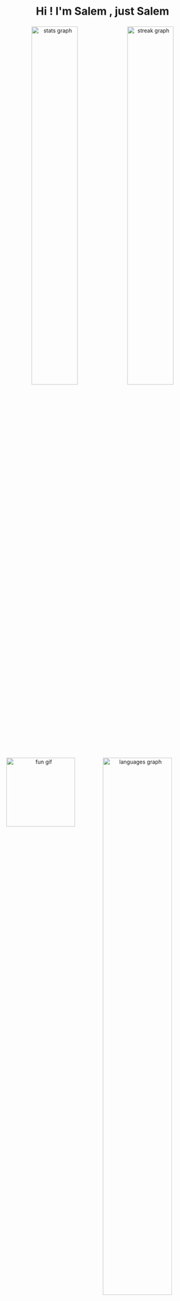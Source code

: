 <h1 align="center">Hi ! I'm Salem , just Salem</h1>

###
<!-- tryhackme-badge -->

<!-- Stats section full width -->
<div align="center">
  <img src="https://github-readme-stats.vercel.app/api?username=Salem-Sahmimi&show_icons=true&include_all_commits=true&count_private=true&theme=aura&hide_border=false" width="49%" alt="stats graph" />
  <img src="https://streak-stats.demolab.com?user=Salem-Sahmimi&theme=aura&hide_border=false&border_radius=5" width="49%" alt="streak graph" />
</div>

<!-- GIF + Languages -->
<div align="center">
  <img align="left" height="180" src="https://i.imgflip.com/65efzo.gif" alt="fun gif" />
  <img src="https://github-readme-stats.vercel.app/api/top-langs?username=Salem-Sahmimi&layout=compact&langs_count=8&theme=aura&hide_border=false" width="60%" alt="languages graph" />
</div>

<br clear="both">

<!-- Trophies -->
<div align="center">
  <img src="https://github-profile-trophy.vercel.app?username=Salem-Sahmimi&theme=darkhub&margin-h=15&margin-w=15&row=1" width="98%" alt="trophy graph" />
</div>

<!-- Activity graph -->
<div align="center">
  <img src="https://github-readme-activity-graph.vercel.app/graph?username=Salem-Sahmimi&theme=redical&custom_title=%F0%9F%98%B4%20My%20Activity%20Graph" width="100%" alt="activity-graph graph" />
</div>

###

<!-- Tech stack -->
<div align="center">
  <img src="https://cdn.jsdelivr.net/gh/devicons/devicon/icons/python/python-original.svg" height="40" alt="python logo" />
  <img src="https://cdn.jsdelivr.net/gh/devicons/devicon/icons/amazonwebservices/amazonwebservices-line-wordmark.svg" height="40" alt="aws logo" />
  <img src="https://cdn.jsdelivr.net/gh/devicons/devicon/icons/apache/apache-original.svg" height="40" alt="apache logo" />
  <img src="https://cdn.jsdelivr.net/gh/devicons/devicon/icons/azure/azure-original.svg" height="40" alt="azure logo" />
  <img src="https://cdn.jsdelivr.net/gh/devicons/devicon/icons/redhat/redhat-original.svg" height="40" alt="redhat logo" />
  <img src="https://cdn.jsdelivr.net/gh/devicons/devicon/icons/linux/linux-original.svg" height="40" alt="linux logo" />
  <img src="https://cdn.jsdelivr.net/gh/devicons/devicon/icons/bash/bash-original.svg" height="40" alt="bash logo" />
  <img src="https://cdn.jsdelivr.net/gh/devicons/devicon/icons/cplusplus/cplusplus-original.svg" height="40" alt="cplusplus logo" />
  <img src="https://cdn.jsdelivr.net/gh/devicons/devicon/icons/ubuntu/ubuntu-plain.svg" height="40" alt="ubuntu logo" />
  <img src="https://cdn.jsdelivr.net/gh/devicons/devicon/icons/debian/debian-original.svg" height="40" alt="debian logo" />
  <img src="https://cdn.jsdelivr.net/gh/devicons/devicon/icons/docker/docker-original.svg" height="40" alt="docker logo" />
  <img src="https://cdn.jsdelivr.net/gh/devicons/devicon/icons/java/java-original.svg" height="40" alt="java logo" />
  <img src="https://cdn.jsdelivr.net/gh/devicons/devicon/icons/mysql/mysql-original.svg" height="40" alt="mysql logo" />
  <img src="https://cdn.jsdelivr.net/gh/devicons/devicon/icons/perl/perl-original.svg" height="40" alt="perl logo" />
  <img src="https://cdn.jsdelivr.net/gh/devicons/devicon/icons/putty/putty-original.svg" height="40" alt="putty logo" />
  <img src="https://cdn.jsdelivr.net/gh/devicons/devicon/icons/unix/unix-original.svg" height="40" alt="unix logo" />
</div>

###

<!-- Socials -->
<div align="center">
  <a href="https://www.instagram.com/si_da7med/" target="_blank">
    <img src="https://img.shields.io/static/v1?message=Instagram&logo=instagram&label=&color=E4405F&logoColor=white&labelColor=&style=flat" height="35" />
  </a>
  <a href="sida7med" target="_blank">
    <img src="https://img.shields.io/static/v1?message=Discord&logo=discord&label=&color=7289DA&logoColor=white&labelColor=&style=flat" height="35" />
  </a>
  <a href="mailto:ahmedsahmimi6@gmail.com" target="_blank">
    <img src="https://img.shields.io/static/v1?message=Gmail&logo=gmail&label=&color=D14836&logoColor=white&labelColor=&style=flat" height="35" />
  </a>
  <a href="https://www.linkedin.com/in/salem-sahmimi/" target="_blank">
    <img src="https://img.shields.io/static/v1?message=LinkedIn&logo=linkedin&label=&color=0077B5&logoColor=white&labelColor=&style=flat" height="35" />
  </a>
</div>

###

<br clear="both">

<div align="center">
  <img src="https://raw.githubusercontent.com/Salem-Sahmimi/Salem-Sahmimi/output/snake.svg" alt="Snake animation" />
</div>

[![TryHackMe Badge](https://tryhackme-badges.s3.amazonaws.com/BRAIN404.png)](https://tryhackme.com/p/BRAIN404)
